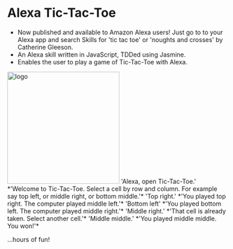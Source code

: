 # Alexa Tic-Tac-Toe


* Now published and available to Amazon Alexa users!  Just go to to your Alexa app and search Skills for 'tic tac toe' or 'noughts and crosses' by Catherine Gleeson.
* An Alexa skill written in JavaScript, TDDed using Jasmine.
* Enables the user to play a game of Tic-Tac-Toe with Alexa.
<img width="256" alt="logo" src="https://user-images.githubusercontent.com/25392162/26873671-8a27214a-4b72-11e7-9563-18c5af90701b.png">
'Alexa, open Tic-Tac-Toe.'  
*'Welcome to Tic-Tac-Toe. Select a cell by row and column. For example say top left, or middle right, or bottom middle.'*    
'Top right.'   
*'You played top right.  The computer played middle left.'*  
'Bottom left'  
*'You played bottom left.  The computer played middle right.'*  
'Middle right.'  
*'That cell is already taken. Select another cell.'*  
'Middle middle.'  
*'You played middle middle.  You won!'*

...hours of fun!
